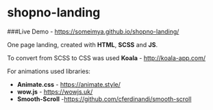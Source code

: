 # shopno-landing

###Live Demo - https://someimya.github.io/shopno-landing/

One page landing, сreated with **HTML**, **SCSS** and **JS**.

To convert from SCSS to CSS was used **Koala** - http://koala-app.com/

For animations used libraries:
 * **Animate.css** - https://animate.style/
 * **wow.js** - https://wowjs.uk/
 * **Smooth-Scroll** -https://github.com/cferdinandi/smooth-scroll
